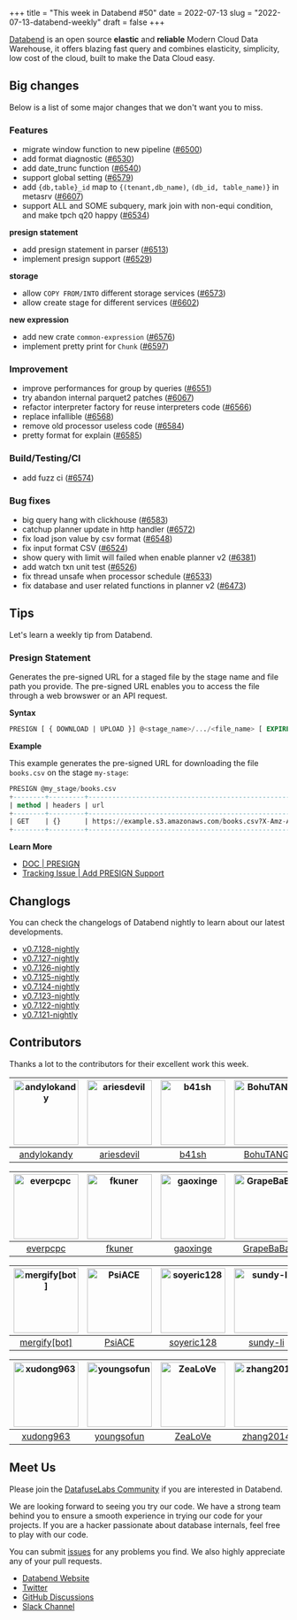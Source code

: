 +++
title = "This week in Databend #50"
date = 2022-07-13
slug = "2022-07-13-databend-weekly"
draft = false
+++

[Databend](https://github.com/datafuselabs/databend) is an open source **elastic** and **reliable** Modern Cloud Data Warehouse, it offers blazing fast query and combines elasticity, simplicity, low cost of the cloud, built to make the Data Cloud easy.

## Big changes

Below is a list of some major changes that we don't want you to miss.

### Features

- migrate window function to new pipeline ([#6500](https://github.com/datafuselabs/databend/pull/6500))
- add format diagnostic ([#6530](https://github.com/datafuselabs/databend/pull/6530))
- add date_trunc function ([#6540](https://github.com/datafuselabs/databend/pull/6540))
- support global setting ([#6579](https://github.com/datafuselabs/databend/pull/6579))
- add `{db,table}_id` map to `{(tenant,db_name)`, `(db_id, table_name)}` in metasrv ([#6607](https://github.com/datafuselabs/databend/pull/6607))
- support ALL and SOME subquery, mark join with non-equi condition, and make tpch q20 happy ([#6534](https://github.com/datafuselabs/databend/pull/6534))

**presign statement**

- add presign statement in parser ([#6513](https://github.com/datafuselabs/databend/pull/6513))
- implement presign support ([#6529](https://github.com/datafuselabs/databend/pull/6529))

**storage**

- allow `COPY FROM/INTO` different storage services ([#6573](https://github.com/datafuselabs/databend/pull/6573))
- allow create stage for different services ([#6602](https://github.com/datafuselabs/databend/pull/6602))

**new expression**

- add new crate `common-expression` ([#6576](https://github.com/datafuselabs/databend/pull/6576))
- implement pretty print for `Chunk` ([#6597](https://github.com/datafuselabs/databend/pull/6597))

### Improvement

- improve performances for group by queries ([#6551](https://github.com/datafuselabs/databend/pull/6551))
- try abandon internal parquet2 patches  ([#6067](https://github.com/datafuselabs/databend/pull/6067))
- refactor interpreter factory for reuse interpreters code ([#6566](https://github.com/datafuselabs/databend/pull/6566))
- replace infallible ([#6568](https://github.com/datafuselabs/databend/pull/6568))
- remove old processor useless code ([#6584](https://github.com/datafuselabs/databend/pull/6584))
- pretty format for explain ([#6585](https://github.com/datafuselabs/databend/pull/6585))

### Build/Testing/CI

- add fuzz ci ([#6574](https://github.com/datafuselabs/databend/pull/6574))

### Bug fixes

- big query hang with clickhouse ([#6583](https://github.com/datafuselabs/databend/pull/6583))
- catchup planner update in http handler ([#6572](https://github.com/datafuselabs/databend/pull/6572))
- fix load json value by csv format ([#6548](https://github.com/datafuselabs/databend/pull/6548))
- fix input format CSV ([#6524](https://github.com/datafuselabs/databend/pull/6524))
- show query with limit will failed when enable planner v2 ([#6381](https://github.com/datafuselabs/databend/pull/6381))
- add watch txn unit test ([#6526](https://github.com/datafuselabs/databend/pull/6526))
- fix thread unsafe when processor schedule ([#6533](https://github.com/datafuselabs/databend/pull/6533))
- fix database and user related functions in planner v2 ([#6473](https://github.com/datafuselabs/databend/pull/6473))

## Tips

Let's learn a weekly tip from Databend.

### Presign Statement

Generates the pre-signed URL for a staged file by the stage name and file path you provide. The pre-signed URL enables you to access the file through a web browswer or an API request.

**Syntax**

```sql
PRESIGN [ { DOWNLOAD | UPLOAD }] @<stage_name>/.../<file_name> [ EXPIRE = <expire_in_seconds> ]
```

**Example**

This example generates the pre-signed URL for downloading the file `books.csv` on the stage `my-stage`:

```sql
PRESIGN @my_stage/books.csv
+--------+---------+---------------------------------------------------------------------------------+
| method | headers | url                                                                             |
+--------+---------+---------------------------------------------------------------------------------+
| GET    | {}      | https://example.s3.amazonaws.com/books.csv?X-Amz-Algorithm=AWS4-HMAC-SHA256&... |
+--------+---------+---------------------------------------------------------------------------------+
```

**Learn More**

- [DOC | PRESIGN](https://databend.rs/doc/reference/sql/ddl/presign/presign)
- [Tracking Issue | Add PRESIGN Support](https://github.com/datafuselabs/databend/issues/6215)

## Changlogs

You can check the changelogs of Databend nightly to learn about our latest developments.

- [v0.7.128-nightly](https://github.com/datafuselabs/databend/releases/tag/v0.7.128-nightly)
- [v0.7.127-nightly](https://github.com/datafuselabs/databend/releases/tag/v0.7.127-nightly)
- [v0.7.126-nightly](https://github.com/datafuselabs/databend/releases/tag/v0.7.126-nightly)
- [v0.7.125-nightly](https://github.com/datafuselabs/databend/releases/tag/v0.7.125-nightly)
- [v0.7.124-nightly](https://github.com/datafuselabs/databend/releases/tag/v0.7.124-nightly)
- [v0.7.123-nightly](https://github.com/datafuselabs/databend/releases/tag/v0.7.123-nightly)
- [v0.7.122-nightly](https://github.com/datafuselabs/databend/releases/tag/v0.7.122-nightly)
- [v0.7.121-nightly](https://github.com/datafuselabs/databend/releases/tag/v0.7.121-nightly)

## Contributors

Thanks a lot to the contributors for their excellent work this week.

[<img alt="andylokandy" src="https://avatars.githubusercontent.com/u/9637710?v=4&s=117" width="117">](https://github.com/andylokandy) |[<img alt="ariesdevil" src="https://avatars.githubusercontent.com/u/7812909?v=4&s=117" width="117">](https://github.com/ariesdevil) |[<img alt="b41sh" src="https://avatars.githubusercontent.com/u/1070352?v=4&s=117" width="117">](https://github.com/b41sh) |[<img alt="BohuTANG" src="https://avatars.githubusercontent.com/u/172204?v=4&s=117" width="117">](https://github.com/BohuTANG) |[<img alt="dantengsky" src="https://avatars.githubusercontent.com/u/22081156?v=4&s=117" width="117">](https://github.com/dantengsky) |[<img alt="Defined2014" src="https://avatars.githubusercontent.com/u/17435596?v=4&s=117" width="117">](https://github.com/Defined2014) |
:---: |:---: |:---: |:---: |:---: |:---: |
[andylokandy](https://github.com/andylokandy) |[ariesdevil](https://github.com/ariesdevil) |[b41sh](https://github.com/b41sh) |[BohuTANG](https://github.com/BohuTANG) |[dantengsky](https://github.com/dantengsky) |[Defined2014](https://github.com/Defined2014) |

[<img alt="everpcpc" src="https://avatars.githubusercontent.com/u/1808802?v=4&s=117" width="117">](https://github.com/everpcpc) |[<img alt="fkuner" src="https://avatars.githubusercontent.com/u/39162698?v=4&s=117" width="117">](https://github.com/fkuner) |[<img alt="gaoxinge" src="https://avatars.githubusercontent.com/u/16648345?v=4&s=117" width="117">](https://github.com/gaoxinge) |[<img alt="GrapeBaBa" src="https://avatars.githubusercontent.com/u/3657859?v=4&s=117" width="117">](https://github.com/GrapeBaBa) |[<img alt="jiaoew1991" src="https://avatars.githubusercontent.com/u/2297455?v=4&s=117" width="117">](https://github.com/jiaoew1991) |[<img alt="lichuang" src="https://avatars.githubusercontent.com/u/1998569?v=4&s=117" width="117">](https://github.com/lichuang) |
:---: |:---: |:---: |:---: |:---: |:---: |
[everpcpc](https://github.com/everpcpc) |[fkuner](https://github.com/fkuner) |[gaoxinge](https://github.com/gaoxinge) |[GrapeBaBa](https://github.com/GrapeBaBa) |[jiaoew1991](https://github.com/jiaoew1991) |[lichuang](https://github.com/lichuang) |

[<img alt="mergify[bot]" src="https://avatars.githubusercontent.com/in/10562?v=4&s=117" width="117">](https://github.com/apps/mergify) |[<img alt="PsiACE" src="https://avatars.githubusercontent.com/u/36896360?v=4&s=117" width="117">](https://github.com/PsiACE) |[<img alt="soyeric128" src="https://avatars.githubusercontent.com/u/106025534?v=4&s=117" width="117">](https://github.com/soyeric128) |[<img alt="sundy-li" src="https://avatars.githubusercontent.com/u/3325189?v=4&s=117" width="117">](https://github.com/sundy-li) |[<img alt="TCeason" src="https://avatars.githubusercontent.com/u/33082201?v=4&s=117" width="117">](https://github.com/TCeason) |[<img alt="Xuanwo" src="https://avatars.githubusercontent.com/u/5351546?v=4&s=117" width="117">](https://github.com/Xuanwo) |
:---: |:---: |:---: |:---: |:---: |:---: |
[mergify[bot]](https://github.com/apps/mergify) |[PsiACE](https://github.com/PsiACE) |[soyeric128](https://github.com/soyeric128) |[sundy-li](https://github.com/sundy-li) |[TCeason](https://github.com/TCeason) |[Xuanwo](https://github.com/Xuanwo) |

[<img alt="xudong963" src="https://avatars.githubusercontent.com/u/41979257?v=4&s=117" width="117">](https://github.com/xudong963) |[<img alt="youngsofun" src="https://avatars.githubusercontent.com/u/5782159?v=4&s=117" width="117">](https://github.com/youngsofun) |[<img alt="ZeaLoVe" src="https://avatars.githubusercontent.com/u/10904090?v=4&s=117" width="117">](https://github.com/ZeaLoVe) |[<img alt="zhang2014" src="https://avatars.githubusercontent.com/u/8087042?v=4&s=117" width="117">](https://github.com/zhang2014) | | |
:---: |:---: |:---: |:---: |:---: |:---: |
[xudong963](https://github.com/xudong963) |[youngsofun](https://github.com/youngsofun) |[ZeaLoVe](https://github.com/ZeaLoVe) |[zhang2014](https://github.com/zhang2014) | | |

## Meet Us

Please join the [DatafuseLabs Community](https://github.com/datafuselabs/) if you are interested in Databend.

We are looking forward to seeing you try our code. We have a strong team behind you to ensure a smooth experience in trying our code for your projects.
If you are a hacker passionate about database internals, feel free to play with our code.

You can submit [issues](https://github.com/datafuselabs/databend/issues) for any problems you find. We also highly appreciate any of your pull requests.

- [Databend Website](https://databend.rs)
- [Twitter](https://twitter.com/Datafuse_Labs)
- [GitHub Discussions](https://github.com/datafuselabs/databend/discussions)
- [Slack Channel](https://link.databend.rs/join-slack)
